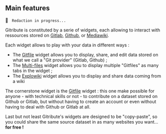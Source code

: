 ## Main features

🚧  &nbsp; `Redaction in progress...`

Gitribute is constituted by a serie of widgets, each allowing to interact with ressources stored on [Gitlab](https://gitlab.com/), [Github](https://github.com/), or [Mediawiki](https://www.mediawiki.org/wiki/MediaWiki).

Each widget allows to play with your data in different ways :

- The [Gitfile](/docs-gitfile) widget allows you to display, share, and edit data stored on what we call a "Git provider" (Gitlab, Github) ;
- The [Multi-files](/docs-multi-files) widget allows you to display multiple "Gitfiles" as many tabs in the widget ;
- The [Explowiki](/docs-explowiki) widget allows you to display and share data coming from a wiki  

The cornerstone widget is the [Gitfile](/docs-gitfile) widget : this one make possible for anyone - with technical skills or not - to contribute on a dataset stored on Github or Gitlab, but without having to create an account or even without having to deal with Github or Gitlab at all.

Last but not least Gitribute's widgets are designed to be "copy-paste", so you could share the same source dataset in as many websites you want... **for free !**
